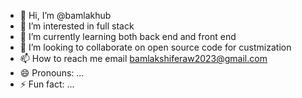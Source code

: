 - 👋 Hi, I’m @bamlakhub
- 👀 I’m interested in full stack
- 🌱 I’m currently learning both back end and front end
- 💞️ I’m looking to collaborate on open source code for custmization 
- 📫 How to reach me email bamlakshiferaw2023@gmail.com
- 😄 Pronouns: ...
- ⚡ Fun fact: ...

<!---
bamlakhub/bamlakhub is a ✨ special ✨ repository because its `README.md` (this file) appears on your GitHub profile.
You can click the Preview link to take a look at your changes.
--->
